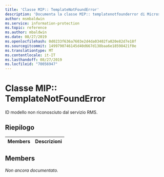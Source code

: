 ```yaml
---
title: 'Classe MIP:: TemplateNotFoundError'
description: 'Documenta la classe MIP:: templatenotfounderror di Microsoft Information Protection (MIP) SDK.'
author: msmbaldwin
ms.service: information-protection
ms.topic: reference
ms.author: mbaldwin
ms.date: 08/27/2019
ms.openlocfilehash: 0d0233f636a7603e2d4da03402fa020e82d7e18f
ms.sourcegitcommit: 1499790746145d40d667d138baa6e18598421f0e
ms.translationtype: MT
ms.contentlocale: it-IT
ms.lasthandoff: 08/27/2019
ms.locfileid: "70056947"
---
```

# <a name="class-miptemplatenotfounderror"></a>Classe MIP:: TemplateNotFoundError 
ID modello non riconosciuto dal servizio RMS.
  
## <a name="summary"></a>Riepilogo
 Members                        | Descrizioni                                
--------------------------------|---------------------------------------------
  
## <a name="members"></a>Members
_Non ancora documentato._
